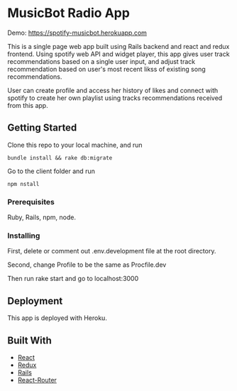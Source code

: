 # MusicBot Radio App

Demo: https://spotify-musicbot.herokuapp.com

This is a single page web app built using Rails backend and react and redux frontend. Using spotify web API and widget player, this app gives user track recommendations based on a single user input, and adjust track recommendation based on user's most recent likss of existing song recommendations.

User can create profile and access her history of likes and connect with spotify to create her own playlist using tracks recommendations received from this app.

## Getting Started

Clone this repo to your local machine, and run
```
bundle install && rake db:migrate
```
Go to the client folder and run
```
npm nstall
```

### Prerequisites

Ruby, Rails, npm, node.


### Installing

First, delete or comment out .env.development file at the root directory.

Second, change Profile to be the same as Procfile.dev

Then run rake start and go to localhost:3000

## Deployment

This app is deployed with Heroku.

## Built With

* [React](https://reactjs.org/)
* [Redux](https://redux.js.org/)
* [Rails](https://api.rubyonrails.org/)
* [React-Router](https://reacttraining.com/react-router/web/guides/quick-start)
